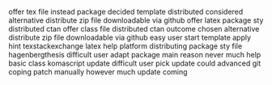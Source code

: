 offer tex file instead package decided template distributed considered alternative distribute zip file downloadable via github offer latex package sty distributed ctan offer class file distributed ctan outcome chosen alternative distribute zip file downloadable via github easy user start template apply hint texstackexchange latex help platform distributing package sty file hagenbergthesis difficult user adapt package main reason never much help basic class komascript update difficult user pick update could advanced git coping patch manually however much update coming